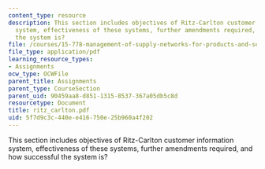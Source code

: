```yaml
---
content_type: resource
description: This section includes objectives of Ritz-Carlton customer information
  system, effectiveness of these systems, further amendments required, and how successful
  the system is?
file: /courses/15-778-management-of-supply-networks-for-products-and-services-summer-2004/5f7d9c3c440ee416750e25b960a4f202_ritz_carlton.pdf
file_type: application/pdf
learning_resource_types:
- Assignments
ocw_type: OCWFile
parent_title: Assignments
parent_type: CourseSection
parent_uid: 90459aa8-d851-1315-8537-367a05db5c8d
resourcetype: Document
title: ritz_carlton.pdf
uid: 5f7d9c3c-440e-e416-750e-25b960a4f202
---
```

This section includes objectives of Ritz-Carlton customer information system, effectiveness of these systems, further amendments required, and how successful the system is?

